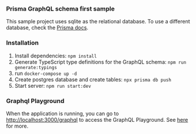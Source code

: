 ### Prisma GraphQL schema first sample

This sample project uses sqlite as the relational database. To use a different database, check the [Prisma docs](https://www.prisma.io/docs/getting-started).

### Installation

1. Install dependencies: `npm install`
2. Generate TypeScript type definitions for the GraphQL schema: `npm run generate:typings`
3. run `docker-compose up -d`
4. Create postgres database and create tables: `npx prisma db push`
5. Start server: `npm run start:dev`

### Graphql Playground

When the application is running, you can go to [http://localhost:3000/graphql](http://localhost:3000/graphql) to access the GraphQL Playground.  See [here](https://docs.nestjs.com/graphql/quick-start#playground) for more.